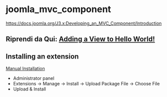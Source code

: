 # joomla_mvc_component
https://docs.joomla.org/J3.x:Developing_an_MVC_Component/Introduction


## Riprendi da Qui: [Adding a View to Hello World!](https://docs.joomla.org/J3.x:Developing_an_MVC_Component/Adding_a_menu_type_to_the_site_part)

## Installing an extension
[Manual Installation](https://docs.joomla.org/Installing_an_extension "Manual Installation")

* Administrator panel
* Extensions  →  Manage  →  Install  →  Upload Package File  →  Choose File
* Upload & Install